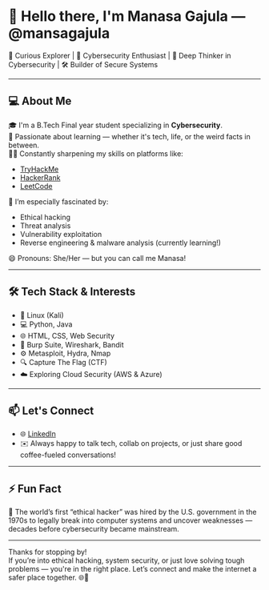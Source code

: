 # 👋 Hello there, I'm Manasa Gajula — @mansagajula

🧭 Curious Explorer | 🔐 Cybersecurity Enthusiast |  🧠 Deep Thinker in Cybersecurity | 🛠 Builder of Secure Systems

---

## 💻 About Me

🎓 I'm a B.Tech Final year student specializing in **Cybersecurity**.  
🌱 Passionate about learning — whether it's tech, life, or the weird facts in between.  
🕵️‍♀️ Constantly sharpening my skills on platforms like:
- [TryHackMe](https://tryhackme.com/p/D4rkHunt3r)
- [HackerRank](https://www.hackerrank.com/profile/gajulamanasa243)
- [LeetCode](https://leetcode.com/u/manasagajula1/)

🔐 I’m especially fascinated by:
- Ethical hacking
- Threat analysis
- Vulnerability exploitation
- Reverse engineering & malware analysis (currently learning!)

😄 Pronouns: She/Her — but you can call me Manasa!

---

## 🛠️ Tech Stack & Interests

- 🐧 Linux (Kali)
- 💻 Python, Java
- 🌐 HTML, CSS, Web Security
- 🧪 Burp Suite, Wireshark, Bandit
- ⚙️ Metasploit, Hydra, Nmap
- 🔍 Capture The Flag (CTF)
- ☁️ Exploring Cloud Security (AWS & Azure)

---

## 📫 Let's Connect

- 🌐 [LinkedIn](https://www.linkedin.com/in/gajulamanasa) 
- ✉️ Always happy to talk tech, collab on projects, or just share good coffee-fueled conversations!

---

## ⚡ Fun Fact

🧠 The world’s first “ethical hacker” was hired by the U.S. government in the 1970s to legally break into computer systems and uncover weaknesses — decades before cybersecurity became mainstream.

---

Thanks for stopping by!  
If you’re into ethical hacking, system security, or just love solving tough problems — you're in the right place. Let’s connect and make the internet a safer place together. 🌐🔐


